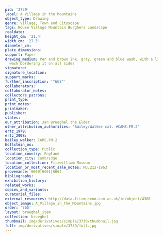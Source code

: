 ```yaml
---
pid: '3739'
label: A Village in the Mountains
object_type: Drawing
genre: Village, Town and Cityscape
tags: House Village Mountain Burghers Landscape
realdate: 
height_cm: '21.4'
width_cm: '27.5'
diameter_cm: 
plate_dimensions: 
support: Paper
drawing_medium: Pen and brown ink, gray, green and blue wash, with a line of brown
  wash bordering it on all sides
signature: 
signature_location: 
support_marks: 
further_inscription: '"668"'
collaborators: 
collaborator_notes: 
collectors_patrons: 
print_type: 
print_notes: 
printmaker: 
publisher: 
states: 
our_attribution: Jan Brueghel the Elder
other_attribution_authorities: 'Bailey/Walker cat. #CAME.FM.2'
ertz_1979: 
ertz_2008: 
bailey_walker: CAME.FM.2
hollstein_no: 
collection_type: Public
location_country: England
location_city: Cambridge
location_collection: Fitzwilliam Museum
location_or_most_recent_sale_notes: PD.212-1963
provenance: 6660|6661|6662
bibliography: 
exhibition_history: 
related_works: 
copies_and_variants: 
curatorial_files: 
external_resources: http://data.fitzmuseum.cam.ac.uk/id/object/4380
object_image: A_Village_in_the_Mountains.jpg
order: '765'
layout: brueghel_item
collection: brueghel
thumbnail: img/derivatives/simple/3739/thumbnail.jpg
full: img/derivatives/simple/3739/full.jpg
---
```


